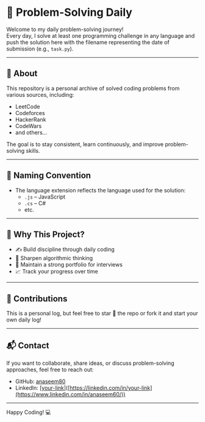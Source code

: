 # 🧠 Problem-Solving Daily

Welcome to my daily problem-solving journey!  
Every day, I solve at least one programming challenge in any language and push the solution here with the filename representing the date of submission (e.g., `task.py`).

---

## 📌 About

This repository is a personal archive of solved coding problems from various sources, including:

- LeetCode
- Codeforces
- HackerRank
- CodeWars
- and others...

The goal is to stay consistent, learn continuously, and improve problem-solving skills.

---

## 📅 Naming Convention

- The language extension reflects the language used for the solution:
  - `.js` – JavaScript
  - `.cs` – C#
  - etc.

---


## 🚀 Why This Project?

- ✍️ Build discipline through daily coding
- 🧠 Sharpen algorithmic thinking
- 💼 Maintain a strong portfolio for interviews
- 📈 Track your progress over time

---

## 🤝 Contributions

This is a personal log, but feel free to star 🌟 the repo or fork it and start your own daily log!

---

## 📬 Contact

If you want to collaborate, share ideas, or discuss problem-solving approaches, feel free to reach out:

- GitHub: [anaseem80](https://github.com/anaseem80)
- LinkedIn: [[your-link](https://www.linkedin.com/in/anaseem60/)]([https://linkedin.com/in/your-link](https://www.linkedin.com/in/anaseem60/))

---

Happy Coding! 💻
